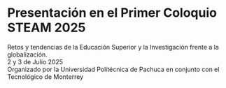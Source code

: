 # Presentación en el Primer Coloquio STEAM 2025

 Retos y tendencias de la Educación Superior y la Investigación frente a la globalización. <br>
 2 y 3 de Julio 2025<br>
 Organizado por la Universidad Politécnica de Pachuca en conjunto con el Tecnológico de Monterrey

